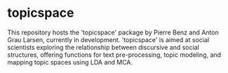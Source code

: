 # topicspace
This repository hosts the 'topicspace' package by Pierre Benz and Anton Grau Larsen, currently in development. 'topicspace' is aimed at social scientists exploring the relationship between discursive and social structures, offering functions for text pre-processing, topic modeling, and mapping topic spaces using LDA and MCA.
